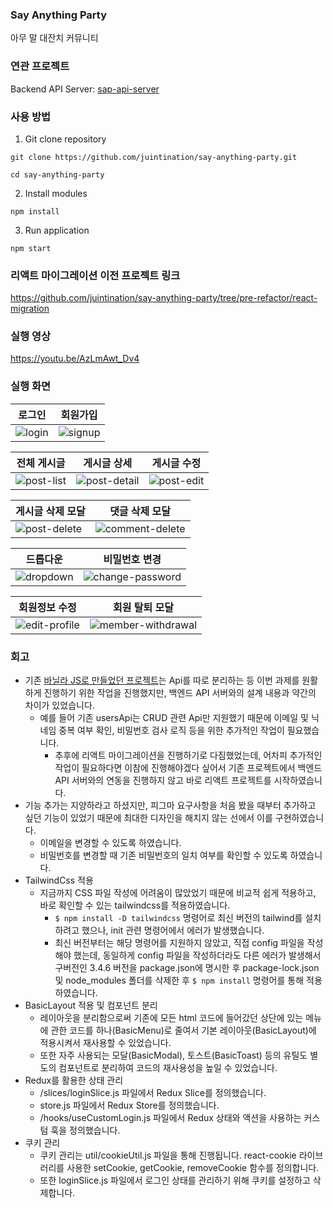 ### Say Anything Party
아무 말 대잔치 커뮤니티

### 연관 프로젝트
Backend API Server: [sap-api-server](https://github.com/juintination/sap-api-server)

### 사용 방법
1. Git clone repository

```
git clone https://github.com/juintination/say-anything-party.git

cd say-anything-party
```

2. Install modules

```
npm install
```

3. Run application

```
npm start
```

### 리액트 마이그레이션 이전 프로젝트 링크
https://github.com/juintination/say-anything-party/tree/pre-refactor/react-migration

### 실행 영상
https://youtu.be/AzLmAwt_Dv4

### 실행 화면
|로그인|회원가입|
|---|---|
|![login](https://github.com/user-attachments/assets/e56da7a9-52c4-47c0-870d-e9da4a1979e6)|![signup](https://github.com/user-attachments/assets/31e26b05-ddf1-4c86-9954-bb396b5890c2)|

|전체 게시글|게시글 상세|게시글 수정|
|---|---|---|
|![post-list](https://github.com/user-attachments/assets/fbcf7018-bdba-4c80-9113-d248b6304439)|![post-detail](https://github.com/user-attachments/assets/c13a13b0-1c04-4225-a18c-c9817449e353)|![post-edit](https://github.com/user-attachments/assets/a12c6e10-b433-4310-aa79-d87c71a6b947)|

|게시글 삭제 모달|댓글 삭제 모달|
|---|---|
|![post-delete](https://github.com/user-attachments/assets/74b0bab6-6a12-4109-a82a-50923e6cf763)|![comment-delete](https://github.com/user-attachments/assets/cc048fbf-6594-4f45-a343-e7c2301e5dac)|

|드롭다운|비밀번호 변경|
|---|---|
|![dropdown](https://github.com/user-attachments/assets/d326f4b8-ef25-4da5-a36e-1ea8e37ca556)|![change-password](https://github.com/user-attachments/assets/c179eb2e-33e3-4b8c-904a-b4f158ea1ace)|

|회원정보 수정|회원 탈퇴 모달|
|---|---|
|![edit-profile](https://github.com/user-attachments/assets/ae2ac4d4-7630-41fc-b3f8-26f0dd4b2693)|![member-withdrawal](https://github.com/user-attachments/assets/763deef4-d097-4a83-b3df-d12c32e5e5d1)|

### 회고
- 기존 [바닐라 JS로 만들었던 프로젝트](https://github.com/juintination/say-anything-party/tree/pre-refactor/react-migration)는 Api를 따로 분리하는 등 이번 과제를 원활하게 진행하기 위한 작업을 진행했지만, 백엔드 API 서버와의 설계 내용과 약간의 차이가 있었습니다.
    - 예를 들어 기존 usersApi는 CRUD 관련 Api만 지원했기 때문에 이메일 및 닉네임 중복 여부 확인, 비밀번호 검사 로직 등을 위한 추가적인 작업이 필요했습니다.
        - 추후에 리액트 마이그레이션을 진행하기로 다짐했었는데, 어차피 추가적인 작업이 필요하다면 이참에 진행해야겠다 싶어서 기존 프로젝트에서 백엔드 API 서버와의 연동을 진행하지 않고 바로 리액트 프로젝트를 시작하였습니다.
- 기능 추가는 지양하라고 하셨지만, 피그마 요구사항을 처음 봤을 때부터 추가하고 싶던 기능이 있었기 때문에 최대한 디자인을 해치지 않는 선에서 이를 구현하였습니다.
    - 이메일을 변경할 수 있도록 하였습니다.
    - 비밀번호를 변경할 때 기존 비밀번호의 일치 여부를 확인할 수 있도록 하였습니다.
- TailwindCss 적용
    - 지금까지 CSS 파일 작성에 어려움이 많았었기 때문에 비교적 쉽게 적용하고, 바로 확인할 수 있는 tailwindcss를 적용하였습니다.
        - `$ npm install -D tailwindcss` 명령어로 최신 버전의 tailwind를 설치하려고 했으나, init 관련 명령어에서 에러가 발생했습니다.
        - 최신 버전부터는 해당 명령어를 지원하지 않았고, 직접 config 파일을 작성해야 했는데, 동일하게 config 파일을 작성하더라도 다른 에러가 발생해서 구버전인 3.4.6 버전을 package.json에 명시한 후 package-lock.json 및 node_modules 폴더를 삭제한 후 `$ npm install` 명령어를 통해 적용하였습니다.
- BasicLayout 적용 및 컴포넌트 분리
    - 레이아웃을 분리함으로써 기존에 모든 html 코드에 들어갔던 상단에 있는 메뉴에 관한 코드를 하나(BasicMenu)로 줄여서 기본 레이아웃(BasicLayout)에 적용시켜서 재사용할 수 있었습니다.
    - 또한 자주 사용되는 모달(BasicModal), 토스트(BasicToast) 등의 유틸도 별도의 컴포넌트로 분리하여 코드의 재사용성을 높일 수 있었습니다.
- Redux를 활용한 상태 관리
    - /slices/loginSlice.js 파일에서 Redux Slice를 정의했습니다.
    - store.js 파일에서 Redux Store를 정의했습니다.
    - /hooks/useCustomLogin.js 파일에서 Redux 상태와 액션을 사용하는 커스텀 훅을 정의했습니다.
- 쿠키 관리
    - 쿠키 관리는 util/cookieUtil.js 파일을 통해 진행됩니다. react-cookie 라이브러리를 사용한 setCookie, getCookie, removeCookie 함수를 정의합니다.
    - 또한 loginSlice.js 파일에서 로그인 상태를 관리하기 위해 쿠키를 설정하고 삭제합니다.
